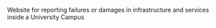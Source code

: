 Website for reporting failures or damages in infrastructure and services inside a University Campus 
